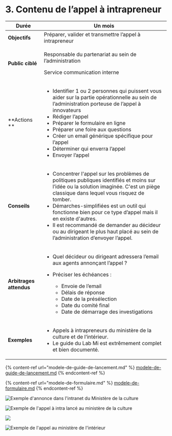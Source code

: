 # 3.    Contenu de l’appel à intrapreneur

| **Durée**               | **Un mois**                                                                                                                                                                                                                                                                                                                                                                                                                                             |
| ----------------------- | ------------------------------------------------------------------------------------------------------------------------------------------------------------------------------------------------------------------------------------------------------------------------------------------------------------------------------------------------------------------------------------------------------------------------------------------------------- |
| **Objectifs**           | Préparer, valider et transmettre l’appel à intrapreneur                                                                                                                                                                                                                                                                                                                                                                                                 |
| **Public ciblé**        | <p>Responsable du partenariat au sein de l’administration </p><p>Service communication interne</p>                                                                                                                                                                                                                                                                                                                                                      |
| **Actions **            | <ul><li>Identifier 1 ou 2 personnes qui puissent vous aider sur la partie opérationnelle au sein de l’administration porteuse de l’appel à innovateurs</li><li>Rédiger l’appel </li><li>Préparer le formulaire en ligne</li><li>Préparer une foire aux questions</li><li>Créer un email générique spécifique pour l’appel</li><li>Déterminer qui enverra l’appel</li><li>Envoyer l’appel</li></ul>                                                      |
| **Conseils**            | <ul><li>Concentrer l'appel sur les problèmes de politiques publiques identifiés et moins sur l’idée ou la solution imaginée. C'est un piège classique dans lequel vous risquez de tomber.</li><li>Démarches-simplifiées est un outil qui fonctionne bien pour ce type d’appel mais il en existe d'autres.</li><li>Il est recommandé de demander au décideur ou au dirigeant le plus haut placé au sein de l’administration d’envoyer l’appel.</li></ul> |
| **Arbitrages attendus** | <ul><li>Quel décideur ou dirigeant adressera l’email aux agents annonçant l’appel ?</li><li><p>Préciser les échéances :</p><ul><li>Envoie de l’email</li><li>Délais de réponse</li><li>Date de la présélection</li><li>Date du comité final</li><li>Date de démarrage des investigations</li></ul></li></ul>                                                                                                                                            |
| **Exemples**            | <ul><li>Appels à intrapreneurs du ministère de la culture et de l’intérieur.</li><li>Le guide du Lab Mi est extrêmement complet et bien documenté.<br><strong></strong></li></ul>                                                                                                                                                                                                                                                                       |

{% content-ref url="modele-de-guide-de-lancement.md" %}
[modele-de-guide-de-lancement.md](modele-de-guide-de-lancement.md)
{% endcontent-ref %}

{% content-ref url="modele-de-formulaire.md" %}
[modele-de-formulaire.md](modele-de-formulaire.md)
{% endcontent-ref %}



![Exemple d'annonce dans l'intranet du Ministère de la culture](https://lh5.googleusercontent.com/U-BzcwFKYcLa8d1kKs608XRAcAqUt6eWX8YKpyzBjhcTk9qnU3OnARTwNX0-6P2VpYgAWuJrmBHXRoW8wvoZH5z\_84bRYF9JUTa1vnfR8hr1Z2XULmwneW40FfLyKkYgTexW5DgZ)



![Exemple de l'appel à intra lancé au ministère de la culture](https://lh6.googleusercontent.com/1bdBiaY0Y9WYg93\_JHagAixRTbV7vMzgRy2l4o6wEyR8gHCYlviMcjIXRNStWTUwrN8XEj5lpsZO4WLjvWq3MKKD8-HupYsd2-TF2LMVRD88MtYuEb6UD4XT8MRdLUnf1WIGnZ57)



![](https://lh3.googleusercontent.com/IKJo1lSgHKdEYNLyC96vM0RYvIdxOymDv1ajXFYvwsU9GBm1ugXdD3RGeXz6lfvKFanKXN_figTko8npqPKM5ReoSpK1TSwWt962U_mdSF9kLwBCDZdzBfG_ZjUc9GPon8frvT3Y)



![Exemple de l'appel au ministère de l'intérieur](https://lh4.googleusercontent.com/BhfYzzB7PRZbrOWFj3g8wBclD22ovFDbw3Hjr3PsOe-V7subAjkVmcX5BRdYzTpSzSkS9dUz\_\_SsFBpwFP6jQQftsnQFfG7pU-JbEH5dTU6RwVNkuQl1Gf0v6O1UAr0rs3Y9jzDk)
